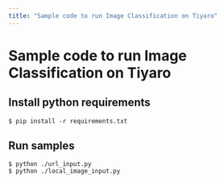 ```yaml
---
title: "Sample code to run Image Classification on Tiyaro"
---
```


# Sample code to run Image Classification on Tiyaro


## Install python requirements
`
$ pip install -r requirements.txt
`


## Run samples
```
$ python ./url_input.py
$ python ./local_image_input.py
```
